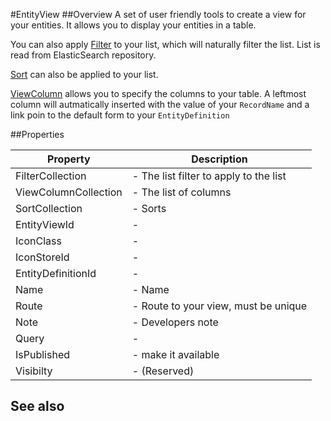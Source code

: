 #EntityView
##Overview
A set of user friendly tools to create a view for your entities. It allows you to display your entities in a table.

You can also apply [Filter](Filter.html) to your list, which will naturally filter the list. List is read from ElasticSearch repository.

[Sort](Sort.html) can also be applied to your list.

[ViewColumn](ViewColumn.html) allows you to specify the columns to your table. A leftmost column will autmatically inserted with the value of your `RecordName` and a link poin to the default form to your `EntityDefinition`


##Properties
<table class="table table-condensed table-bordered">
    <thead>
<tr>
<th>Property</th>
<th>Description</th>
</tr>
</thead>
<tbody>
<tr><td>FilterCollection</td><td> - The list filter to apply to the list</td></tr>
<tr><td>ViewColumnCollection</td><td> - The list of columns</td></tr>
<tr><td>SortCollection</td><td> - Sorts</td></tr>
<tr><td>EntityViewId</td><td> - </td></tr>
<tr><td>IconClass</td><td> - </td></tr>
<tr><td>IconStoreId</td><td> - </td></tr>
<tr><td>EntityDefinitionId</td><td> - </td></tr>
<tr><td>Name</td><td> - Name</td></tr>
<tr><td>Route</td><td> - Route to your view, must be unique</td></tr>
<tr><td>Note</td><td> - Developers note</td></tr>
<tr><td>Query</td><td> - </td></tr>
<tr><td>IsPublished</td><td> - make it available</td></tr>
<tr><td>Visibilty</td><td> - (Reserved)</td></tr>
</tbody></table>



## See also

